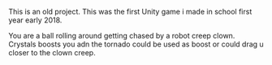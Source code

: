 This is an old project. This was the first Unity game i made in school first year early 2018.

You are a ball rolling around getting chased by a robot creep clown. Crystals boosts you adn the tornado could be used as boost or could drag u closer to the clown creep.

